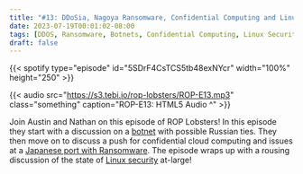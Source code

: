 ```yaml
---
title: "#13: DDoSia, Nagoya Ransomware, Confidential Computing and Linux Security"
date: 2023-07-19T00:01:02-08:00
tags: [DDOS, Ransomware, Botnets, Confidential Computing, Linux Security]
draft: false
---
```


{{< spotify type="episode" id="5SDrF4CsTCS5tb48exNYcr" width="100%" height="250" >}}

{{< audio src="https://s3.tebi.io/rop-lobsters/ROP-E13.mp3" class="something" caption="ROP-E13: HTML5 Audio ^" >}}

Join Austin and Nathan on this episode of ROP Lobsters! In this episode they start with a discussion on a [botnet](https://thehackernews.com/2023/07/ddosia-attack-tool-evolves-with.html) with possible Russian ties. They then move on to discuss a push for confidential cloud computing and issues at a [Japanese port with Ransomware](https://www.securityweek.com/japans-nagoya-port-suspends-cargo-operations-following-ransomware-attack/). The episode wraps up with a rousing discussion of the state of [Linux security](https://techmonitor.ai/technology/cybersecurity/has-linux-lost-its-security-edge) at-large!
